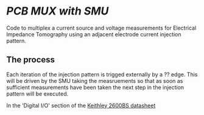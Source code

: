 # _PCB MUX with SMU_

Code to multiplex a current source and voltage measurements for Electrical Impedance Tomography using an adjacent electrode current injection pattern. 

## The process
Each iteration of the injection pattern is trigged externally by a ?? edge. This will be driven by the SMU taking the measruements so that as soon as sufficient measurements have been taken the next step in the injection pattern will be executed.

In the 'Digital I/O' section of the [Keithley 2600BS datasheet](Keithley-2600BS-901-01E_Jan2019_RefManual.pdf)




